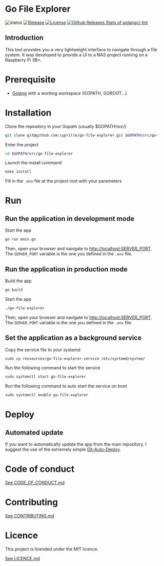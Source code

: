 # Go File Explorer

![status](https://github.com/cyprille/go-file-explorer/workflows/status/badge.svg)
[![Release](https://img.shields.io/github/release/cyprille/go-file-explorer.svg)](https://github.com/cyprille/go-file-explorer/releases/latest)
[![License](https://img.shields.io/github/license/cyprille/go-file-explorer)](/LICENSE)
[![Github Releases Stats of golangci-lint](https://img.shields.io/github/downloads/cyprille/go-file-explorer/total.svg?logo=github)](https://somsubhra.com/github-release-stats/?username=cyprille&repository=go-file-explorer)

## Introduction

This tool provides you a very lightweight interface to navigate through a file system.
It was developed to provide a UI to a NAS project running on a Raspberry Pi 3B+.

# Prerequisite

- [Golang](https://golang.org/dl/) with a working workspace (GOPATH, GOROOT...)

# Installation

Clone the repository in your Gopath (usually $GOPATH/src/)
```bash
git clone git@github.com:cyprille/go-file-explorer.git $GOPATH/src/go-file-explorer
```

Enter the project
```bash
cd $GOPATH/src/go-file-explorer
```

Launch the install command
```bash
make install
```

Fill in the ``.env`` file at the project root with your parameters

# Run

## Run the application in development mode

Start the app
```bash
go run main.go
```

Then, open your browser and navigate to [http://localhost:SERVER_PORT](http://localhost:SERVER_PORT).
The ``SERVER_PORT`` variable is the one you defined in the ``.env`` file.

## Run the application in production mode

Build the app
```bash
go build
```

Start the app
```bash
./go-file-explorer
```

Then, open your browser and navigate to [http://localhost:SERVER_PORT](http://localhost:SERVER_PORT).
The ``SERVER_PORT`` variable is the one you defined in the ``.env`` file.

## Set the application as a background service

Copy the service file to your systemd
```bash
sudo cp ressources/go-file-explorer.service /etc/systemd/system/
```

Run the following command to start the service
```bash
sudo systemctl start go-file-explorer
```

Run the following command to auto start the service on boot
```bash
sudo systemctl enable go-file-explorer
```

# Deploy

## Automated update

If you want to automatically update the app from the main repository, I suggest the use of the extremely simple [Git-Auto-Deploy](https://github.com/olipo186/Git-Auto-Deploy).

# Code of conduct

[See CODE_OF_CONDUCT.md](https://github.com/cyprille/go-file-explorer/blob/master/CODE_OF_CONDUCT.md)

# Contributing

[See CONTRIBUTING.md](https://github.com/cyprille/go-file-explorer/blob/master/CONTRIBUTING.md)

# Licence

This project is licended under the MIT licence.

[See LICENCE.md](https://github.com/cyprille/go-file-explorer/blob/master/LICENSE.md)
